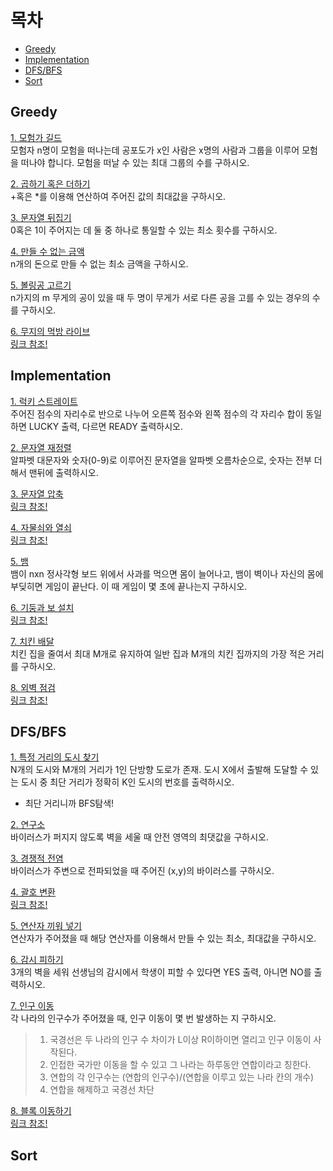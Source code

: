 # 목차
 * [Greedy](./README.md#greedy)<br>
 * [Implementation](./README.md#implementation)<br>
 * [DFS/BFS](./README.md#dfsbfs)<br>
 * [Sort](./README.md#sort)<br>

## Greedy
[1. 모험가 길드](./adventure.py)<br>
모험자 n명이 모험을 떠나는데 공포도가 x인 사람은 x명의 사람과 그룹을 이루어 모험을 떠나야 합니다. 모험을 떠날 수 있는 최대 그룹의 수를 구하시오.<br>

[2. 곱하기 혹은 더하기](./mul_sum.py)<br>
+혹은 \*를 이용해 연산하여 주어진 값의 최대값을 구하시오.<br>

[3. 문자열 뒤집기](./reverse_str.py)<br>
0혹은 1이 주어지는 데 둘 중 하나로 통일할 수 있는 최소 횟수를 구하시오.<br>

[4. 만들 수 없는 금액](./cant_make.py)<br>
n개의 돈으로 만들 수 없는 최소 금액을 구하시오.<br>

[5. 볼링공 고르기](./pick_ball.py)<br>
n가지의 m 무게의 공이 있을 때 두 명이 무게가 서로 다른 공을 고를 수 있는 경우의 수를 구하시오.<br>

[6. 무지의 먹방 라이브](./mukbang.py)<br>
[링크 참조!](https://programmers.co.kr/learn/courses/30/lessons/42891)


## Implementation
[1. 럭키 스트레이트](./lucky.py)<br>
주어진 점수의 자리수로 반으로 나누어 오른쪽 점수와 왼쪽 점수의 각 자리수 합이 동일하면 LUCKY 출력, 다르면 READY 출력하시오.<br>

[2. 문자열 재정렬](./sorted_str.py)<br>
알파벳 대문자와 숫자(0-9)로 이루어진 문자열을 알파벳 오름차순으로, 숫자는 전부 더해서 맨뒤에 출력하시오.<br>

[3. 문자열 압축](./short_str.py)<br>
[링크 참조!](https://programmers.co.kr/learn/courses/30/lessons/60057)<br>

[4. 자물쇠와 열쇠](./key.py)<br>
[링크 참조!](https://programmers.co.kr/learn/courses/30/lessons/60059)<br>

[5. 뱀](./snake.py)<br>
뱀이 nxn 정사각형 보드 위에서 사과를 먹으면 몸이 늘어나고, 뱀이 벽이나 자신의 몸에 부딪히면 게임이 끝난다. 이 때 게임이 몇 초에 끝나는지 구하시오.<br>

[6. 기둥과 보 설치](./pillar.py)<br>
[링크 참조!](https://programmers.co.kr/learn/courses/30/lessons/60061)<br>

[7. 치킨 배달](./chicken.py)<br>
치킨 집을 줄여서 최대 M개로 유지하여 일반 집과 M개의 치킨 집까지의 가장 적은 거리를 구하시오.<br>

[8. 외벽 점검](./wall.py)<br>
[링크 참조!](https://programmers.co.kr/learn/courses/30/lessons/60062)


## DFS/BFS
[1. 특정 거리의 도시 찾기](./find_city.py)<br>
N개의 도시와 M개의 거리가 1인 단방향 도로가 존재. 도시 X에서 출발해 도달할 수 있는 도시 중 최단 거리가 정확히 K인 도시의 번호를 출력하시오.<br>
 * 최단 거리니까 BFS탐색!<br>

[2. 연구소](./lab.py)<br>
바이러스가 퍼지지 않도록 벽을 세울 때 안전 영역의 최댓값을 구하시오.<br>

[3. 경쟁적 전염](./competit.py)<br>
바이러스가 주변으로 전파되었을 때 주어진 (x,y)의 바이러스를 구하시오.<br>

[4. 괄호 변환](./parenthesis.py)<br>
[링크 참조!](https://programmers.co.kr/learn/courses/30/lessons/60058)<br>

[5. 연산자 끼워 넣기](./operator.py)<br>
연산자가 주어졌을 때 해당 연산자를 이용해서 만들 수 있는 최소, 최대값을 구하시오.<br>

[6. 감시 피하기](./void.py)<br>
3개의 벽을 세워 선생님의 감시에서 학생이 피할 수 있다면 YES 출력, 아니면 NO를 출력하시오.<br>

[7. 인구 이동](./move.py)<br>
각 나라의 인구수가 주어졌을 때, 인구 이동이 몇 번 발생하는 지 구하시오.<br>
> 1. 국경선은 두 나라의 인구 수 차이가 L이상 R이하이면 열리고 인구 이동이 사작된다.
> 2. 인접한 국가만 이동을 할 수 있고 그 나라는 하루동안 연합이라고 칭한다.
> 3. 연합의 각 인구수는 (연합의 인구수)/(연합을 이루고 있는 나라 칸의 개수)
> 4. 연합을 해제하고 국경선 차단

[8. 블록 이동하기](./block.py)<br>
[링크 참조!](https://programmers.co.kr/learn/courses/30/lessons/60063)<br>

## Sort
